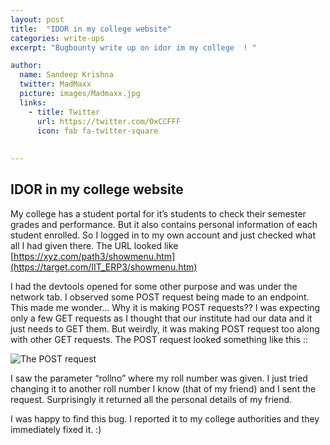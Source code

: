 ```yaml
---
layout: post
title:  "IDOR in my college website"
categories: write-ups
excerpt: "Bugbounty write up on idor im my college  ! "

author:
  name: Sandeep Krishna
  twitter: MadMaxx
  picture: images/Madmaxx.jpg
  links:
    - title: Twitter
      url: https://twitter.com/0xCCFFF
      icon: fab fa-twitter-square
  
  
--- 
```



## IDOR in my college website

My college has a student portal for it’s students to check their semester grades and performance. But it also contains personal information of each student enrolled. So I logged in to my own account and just checked what all I had given there. The URL looked like [https://xyz.com/path3/showmenu.htm](https://target.com/IIT_ERP3/showmenu.htm)

I had the devtools opened for some other purpose and was under the network tab. I observed some POST request being made to an endpoint. This made me wonder… Why it is making POST requests?? I was expecting only a few GET requests as I thought that our institute had our data and it just needs to GET them. But weirdly, it was making POST request too along with other GET requests. The POST request looked something like this ::

![The POST request](https://cdn-images-1.medium.com/max/2000/1*xihrmJkQ2qq8qWpX_WNwYA.jpeg)

I saw the parameter “rollno” where my roll number was given. I just tried changing it to another roll number I know (that of my friend) and I sent the request. Surprisingly it returned all the personal details of my friend.

I was happy to find this bug. I reported it to my college authorities and they immediately fixed it. :)

